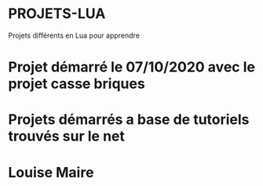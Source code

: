 ﻿# PROJETS-LUA
 Projets différents en Lua pour apprendre

# Projet démarré le 07/10/2020 avec le projet casse briques

# Projets démarrés a base de tutoriels trouvés sur le net

# Louise Maire